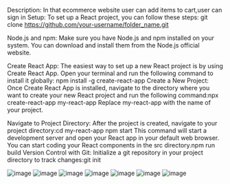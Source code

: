 Description:
In that ecommerce website user can add items to cart,user can sign in
Setup:
To set up a React project, you can follow these steps:
git clone https://github.com/your-username/folder_name.git

Node.js and npm: Make sure you have Node.js and npm installed on your system. You can download and install them from the Node.js official website.

Create React App: The easiest way to set up a new React project is by using Create React App. Open your terminal and run the following command to install it globally: npm install -g create-react-app Create a New Project: Once Create React App is installed, navigate to the directory where you want to create your new React project and run the following command:npx create-react-app my-react-app Replace my-react-app with the name of your project.

Navigate to Project Directory: After the project is created, navigate to your project directory:cd my-react-app npm start This command will start a development server and open your React app in your default web browser. You can start coding your React components in the src directory.npm run build Version Control with Git: Initialize a git repository in your project directory to track changes:git init

![image](https://github.com/runtime-error786/E-commerce-website/assets/123109871/833a4786-1d9f-44ad-990a-30638f8533ae)
![image](https://github.com/runtime-error786/E-commerce-website/assets/123109871/087f0387-4853-4fa5-9322-c4010798c586)
![image](https://github.com/runtime-error786/E-commerce-website/assets/123109871/b0f34926-fca0-421f-bc06-5fed025395b9)
![image](https://github.com/runtime-error786/E-commerce-website/assets/123109871/46ea95ba-8f68-4a0b-bd25-aed33adb7217)
![image](https://github.com/runtime-error786/E-commerce-website/assets/123109871/2553a3f7-c50c-42e1-85cf-3d1a405e4eaf)
![image](https://github.com/runtime-error786/E-commerce-website/assets/123109871/f0d6e57b-6017-4d54-98fc-fa44fa10abbd)
![image](https://github.com/runtime-error786/E-commerce-website/assets/123109871/b7f4e38b-ab8e-4f7b-bb43-d5c96f864233)
